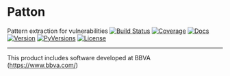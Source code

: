 # Patton
Pattern extraction for vulnerabilities
[![Build Status](https://travis-ci.org/BBVA/patton.svg?branch=master)](https://travis-ci.org/BBVA/patton)
[![Coverage](https://codecov.io/gh/BBVA/patton/branch/master/graph/badge.svg)](https://codecov.io/gh/BBVA/patton)
[![Docs](https://readthedocs.org/projects/patton/badge/?version=latest)](http://patton.readthedocs.io/?badge=latest)
[![Version](https://img.shields.io/pypi/v/patton.svg)](https://pypi.org/project/patton)
[![PyVersions](https://img.shields.io/pypi/pyversions/patton.svg)](https://pypi.org/project/patton)
[![License](https://img.shields.io/badge/License-Apache%202.0-blue.svg)](https://opensource.org/licenses/Apache-2.0)



---
This product includes software developed at
BBVA (https://www.bbva.com/)
